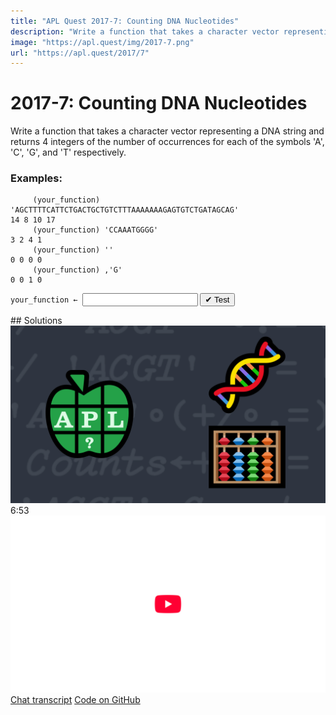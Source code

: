 ```yaml
---
title: "APL Quest 2017-7: Counting DNA Nucleotides"
description: "Write a function that takes a character vector representing a DNA string and returns 4 integers of the number of occurrences for each of the symbols 'A', 'C', 'G', and 'T' respectively."
image: "https://apl.quest/img/2017-7.png"
url: "https://apl.quest/2017/7"
---
```


# <span class=s>2017-</span>7: Counting DNA Nucleotides
Write a function that takes a character vector representing a DNA string and returns 4 integers of the number of occurrences for each of the symbols 'A', 'C', 'G', and 'T' respectively.

### Examples:

```APL
     (your_function) 'AGCTTTTCATTCTGACTGCTGTCTTTAAAAAAAGAGTGTCTGATAGCAG' 
14 8 10 17
     (your_function) 'CCAAATGGGG'
3 2 4 1
     (your_function) ''
0 0 0 0
     (your_function) ,'G'
0 0 1 0
```
<div class="pdiv">
  <code onclick="p_Input.focus()">your_function ← </code><input id="p_Input" autocomplete="off" spellcheck="false" oninput="this.parentElement.querySelector`button`.disabled=false;localStorage.setItem(window.location.pathname,this.value)" onkeypress="subm(event)">
  <button onclick="alert$.next`Testing…`;submitSolution`p`" class="md-button md-button--primary">&#x2714; Test</button>
</div>
<p id="p_Output"></p>
## Solutions
<div onclick="play(this)" title="Video on YouTube" class="yt">
<img alt="Video Thumbnail" src="../../img/2017-7.png">
<time>6:53</time>
<img alt="YouTube" src="../../img/yt-big.png">
</div>
<a href="https://chat.stackexchange.com/transcript/message/62628046#62628046" target="_blank" class="md-button md-button--primary">Chat transcript</a>
<a href="https://github.com/abrudz/apl_quest/tree/main/2017/7.apl" target="_blank" class="md-button md-button--primary right">Code on GitHub</a>

<script>
    testCases={"a":["'CCAAATGGGG'","'AGCTTTTCATTCTGACTGCTGTCTTTAAAAAAAGAGTGTCTGATAGCAG'",",'T'","'GACT'"],"b":["''","'CCCCCCCCCCCCCCCC'"],"f":"{+/'ACGT'∘.=⍵}"}
    p_Input.value=localStorage.getItem(window.location.pathname)
    play=e=>e.outerHTML=`<iframe src="https://www.youtube.com/embed/0TJkzDIWAno?list=PLYKQVqyrAEj9wDIUyLDGtDAFTKY38BUMN&autoplay=1" title="<span class=s>2017-</span>7: Counting DNA Nucleotides (APL Quest 2017-7)" frameborder="0" allow="accelerometer; autoplay; clipboard-write; encrypted-media; gyroscope; picture-in-picture; web-share" referrerpolicy="strict-origin-when-cross-origin" allowfullscreen></iframe>`
</script>
